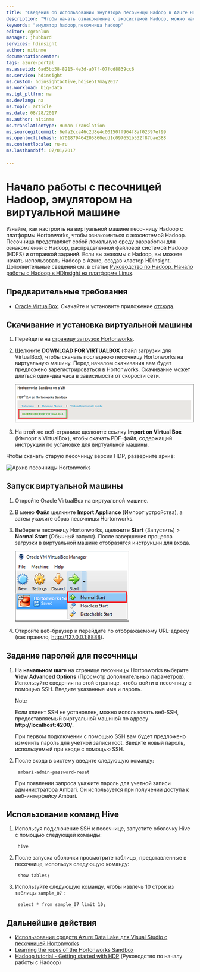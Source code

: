 ```yaml
---
title: "Сведения об использовании эмулятора песочницы Hadoop в Azure HDInsight | Документация Майкрософт"
description: "Чтобы начать ознакомление с экосистемой Hadoop, можно настроить на виртуальной машине Azure песочницу Hadoop с платформы Hortonworks. "
keywords: "эмулятор hadoop,песочница hadoop"
editor: cgronlun
manager: jhubbard
services: hdinsight
author: nitinme
documentationcenter: 
tags: azure-portal
ms.assetid: 6ad5bb58-8215-4e3d-a07f-07fcd8839cc6
ms.service: hdinsight
ms.custom: hdinsightactive,hdiseo17may2017
ms.workload: big-data
ms.tgt_pltfrm: na
ms.devlang: na
ms.topic: article
ms.date: 08/28/2017
ms.author: nitinme
ms.translationtype: Human Translation
ms.sourcegitcommit: 6efa2cca46c2d8e4c00150ff964f8af02397ef99
ms.openlocfilehash: b701879464205860edd1c097651b532f87bae388
ms.contentlocale: ru-ru
ms.lasthandoff: 07/01/2017

---
```

# <a name="get-started-with-a-hadoop-sandbox-an-emulator-on-a-virtual-machine"></a>Начало работы с песочницей Hadoop, эмулятором на виртуальной машине

Узнайте, как настроить на виртуальной машине песочницу Hadoop с платформы Hortonworks, чтобы ознакомиться с экосистемой Hadoop. Песочница представляет собой локальную среду разработки для ознакомления с Hadoop, распределенной файловой системой Hadoop (HDFS) и отправкой заданий. Если вы знакомы с Hadoop, вы можете начать использовать Hadoop в Azure, создав кластер HDInsight. Дополнительные сведения см. в статье [Руководство по Hadoop. Начало работы с Hadoop в HDInsight на платформе Linux](hdinsight-hadoop-linux-tutorial-get-started.md).

## <a name="prerequisites"></a>Предварительные требования
* [Oracle VirtualBox](https://www.virtualbox.org/). Скачайте и установите приложение [отсюда](https://www.virtualbox.org/wiki/Downloads).



## <a name="download-and-install-the-virtual-machine"></a>Скачивание и установка виртуальной машины
1. Перейдите на [страницу загрузок Hortonworks](http://hortonworks.com/downloads/#sandbox).

2. Щелкните **DOWNLOAD FOR VIRTUALBOX** (Файл загрузки для VirtualBox), чтобы скачать последнюю песочницу Hortonworks на виртуальную машину. Перед началом скачивания вам будет предложено зарегистрироваться в Hortonworks. Скачивание может длиться один-два часа в зависимости от скорости сети.
   
    ![Изображение ссылки для скачивания песочницы Hortonworks для VirtualBox](./media/hdinsight-hadoop-emulator-get-started/download-sandbox.png)
3. На этой же веб-странице щелкните ссылку **Import on Virtual Box** (Импорт в VirtualBox), чтобы скачать PDF-файл, содержащий инструкции по установке для виртуальной машины.

Чтобы скачать старую песочницу версии HDP, разверните архив:

![Архив песочницы Hortonworks](./media/hdinsight-hadoop-emulator-get-started/hortonworks-sandbox-archive.png)


## <a name="start-the-virtual-machine"></a>Запуск виртуальной машины

1. Откройте Oracle VirtualBox на виртуальной машине.
2. В меню **Файл** щелкните **Import Appliance** (Импорт устройства), а затем укажите образ песочницы Hortonworks.
1. Выберете песочницу Hortonworks, щелкните **Start** (Запустить) > **Normal Start** (Обычный запуск). После завершения процесса загрузки в виртуальной машине отобразятся инструкции для входа.
   
    ![Normal Start](./media/hdinsight-hadoop-emulator-get-started/normal-start.png)
2. Откройте веб-браузер и перейдите по отображаемому URL-адресу (как правило, http://127.0.0.1:8888).

## <a name="set-sandbox-passwords"></a>Задание паролей для песочницы

1. На **начальном шаге** на странице песочницы Hortonworks выберите **View Advanced Options** (Просмотр дополнительных параметров). Используйте сведения на этой странице, чтобы войти в песочницу с помощью SSH. Введите указанные имя и пароль.
   
   > [!NOTE]
   > Если клиент SSH не установлен, можно использовать веб-SSH, предоставляемый виртуальной машиной по адресу **http://localhost:4200/**.
   > 
   
    При первом подключении с помощью SSH вам будет предложено изменить пароль для учетной записи root. Введите новый пароль, используемый при входе с помощью SSH.

2. После входа в систему введите следующую команду:
   
        ambari-admin-password-reset
   
    При появлении запроса укажите пароль для учетной записи администратора Ambari. Он используется при получении доступа к веб-интерфейсу Ambari.

## <a name="use-hive-commands"></a>Использование команд Hive

1. Используя подключение SSH к песочнице, запустите оболочку Hive с помощью следующей команды:
   
        hive
2. После запуска оболочки просмотрите таблицы, представленные в песочнице, используя следующую команду:
   
        show tables;
3. Используйте следующую команду, чтобы извлечь 10 строк из таблицы `sample_07` :
   
        select * from sample_07 limit 10;

## <a name="next-steps"></a>Дальнейшие действия
* [Использование средств Azure Data Lake для Visual Studio с песочницей Hortonworks](hdinsight-hadoop-emulator-visual-studio.md)
* [Learning the ropes of the Hortonworks Sandbox](http://hortonworks.com/hadoop-tutorial/learning-the-ropes-of-the-hortonworks-sandbox/)
* [Hadoop tutorial - Getting started with HDP](http://hortonworks.com/hadoop-tutorial/hello-world-an-introduction-to-hadoop-hcatalog-hive-and-pig/) (Руководство по началу работы с Hadoop)


